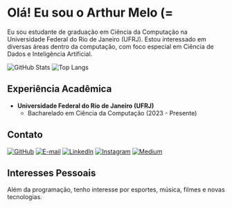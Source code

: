 # Olá! Eu sou o Arthur Melo (=

Eu sou estudante de graduação em Ciência da Computação na Universidade Federal do Rio de Janeiro (UFRJ). Estou interessado em diversas áreas dentro da computação, com foco especial em Ciência de Dados e Inteligência Artificial.

![GitHub Stats](https://github-readme-stats.vercel.app/api?username=arthmelo&theme=transparent&bg_color=000&border_color=30A3DC&show_icons=true&icon_color=30A3DC&title_color=E94D5F&text_color=FFF) ![Top Langs](https://github-readme-stats-git-masterrstaa-rickstaa.vercel.app/api/top-langs/?username=arthmelo&layout=compact&bg_color=000&border_color=30A3DC&title_color=E94D5F&text_color=FFF)

## Experiência Acadêmica
- **Universidade Federal do Rio de Janeiro (UFRJ)**  
  - Bacharelado em Ciência da Computação (2023 - Presente)
  

## Contato
[![GitHub](https://img.shields.io/badge/GitHub-100000?style=for-the-badge&logo=github&logoColor=white)](https://github.com/ArthMelo) [![E-mail](https://img.shields.io/badge/-Email-000?style=for-the-badge&logo=microsoft-outlook&logoColor=007BFF)](arthurmb@dcc.ufrj.br) [![LinkedIn](https://img.shields.io/badge/LinkedIn-0077B5?style=for-the-badge&logo=linkedin&logoColor=white)](https://www.linkedin.com/in/arthur-melo-891394282/) [![Instagram](https://img.shields.io/badge/-Instagram-%23E4405F?style=for-the-badge&logo=instagram&logoColor=white)](https://www.instagram.com/arthmelo_) [![Medium](https://img.shields.io/badge/Medium-12100E?style=flat&logo=medium&logoColor=white)](https://medium.com/@arthmelo)

## Interesses Pessoais
Além da programação, tenho interesse por esportes, música, filmes e novas tecnologias. 
